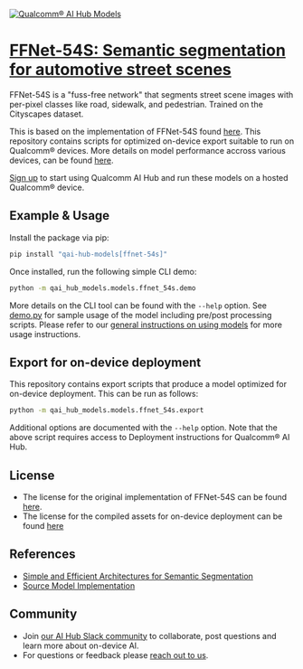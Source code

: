 [![Qualcomm® AI Hub Models](https://qaihub-public-assets.s3.us-west-2.amazonaws.com/qai-hub-models/quic-logo.jpg)](../../README.md)


# [FFNet-54S: Semantic segmentation for automotive street scenes](https://aihub.qualcomm.com/models/ffnet_54s)

FFNet-54S is a "fuss-free network" that segments street scene images with per-pixel classes like road, sidewalk, and pedestrian. Trained on the Cityscapes dataset.

This is based on the implementation of FFNet-54S found [here](https://github.com/Qualcomm-AI-research/FFNet). This repository contains scripts for optimized on-device
export suitable to run on Qualcomm® devices. More details on model performance
accross various devices, can be found [here](https://aihub.qualcomm.com/models/ffnet_54s).

[Sign up](https://myaccount.qualcomm.com/signup) to start using Qualcomm AI Hub and run these models on a hosted Qualcomm® device.




## Example & Usage

Install the package via pip:
```bash
pip install "qai-hub-models[ffnet-54s]"
```


Once installed, run the following simple CLI demo:

```bash
python -m qai_hub_models.models.ffnet_54s.demo
```
More details on the CLI tool can be found with the `--help` option. See
[demo.py](demo.py) for sample usage of the model including pre/post processing
scripts. Please refer to our [general instructions on using
models](../../../#getting-started) for more usage instructions.

## Export for on-device deployment

This repository contains export scripts that produce a model optimized for
on-device deployment. This can be run as follows:

```bash
python -m qai_hub_models.models.ffnet_54s.export
```
Additional options are documented with the `--help` option. Note that the above
script requires access to Deployment instructions for Qualcomm® AI Hub.


## License
* The license for the original implementation of FFNet-54S can be found
  [here](https://github.com/Qualcomm-AI-research/FFNet/blob/master/LICENSE).
* The license for the compiled assets for on-device deployment can be found [here](https://qaihub-public-assets.s3.us-west-2.amazonaws.com/qai-hub-models/Qualcomm+AI+Hub+Proprietary+License.pdf)


## References
* [Simple and Efficient Architectures for Semantic Segmentation](https://arxiv.org/abs/2206.08236)
* [Source Model Implementation](https://github.com/Qualcomm-AI-research/FFNet)



## Community
* Join [our AI Hub Slack community](https://aihub.qualcomm.com/community/slack) to collaborate, post questions and learn more about on-device AI.
* For questions or feedback please [reach out to us](mailto:ai-hub-support@qti.qualcomm.com).



